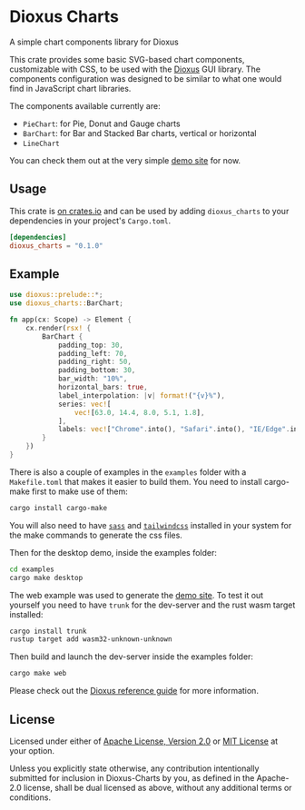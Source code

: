 # Dioxus Charts

A simple chart components library for Dioxus

This crate provides some basic SVG-based chart components, customizable with
CSS, to be used with the [Dioxus](https://dioxuslabs.com/) GUI library. The
components configuration was designed to be similar to what one would find
in JavaScript chart libraries.

The components available currently are:

- `PieChart`: for Pie, Donut and Gauge charts
- `BarChart`: for Bar and Stacked Bar charts, vertical or horizontal
- `LineChart`

You can check them out at the very simple [demo site](https://hiltonm.github.io/dioxus-charts-demo/)
for now.

## Usage

This crate is [on crates.io](https://crates.io/crates/dioxus-charts) and can be
used by adding `dioxus_charts` to your dependencies in your project's `Cargo.toml`.

```toml
[dependencies]
dioxus_charts = "0.1.0"
```

## Example

```rust
use dioxus::prelude::*;
use dioxus_charts::BarChart;

fn app(cx: Scope) -> Element {
    cx.render(rsx! {
        BarChart {
            padding_top: 30,
            padding_left: 70,
            padding_right: 50,
            padding_bottom: 30,
            bar_width: "10%",
            horizontal_bars: true,
            label_interpolation: |v| format!("{v}%"),
            series: vec![
                vec![63.0, 14.4, 8.0, 5.1, 1.8],
            ],
            labels: vec!["Chrome".into(), "Safari".into(), "IE/Edge".into(), "Firefox".into(), "Opera".into()]
        }
    })
}
 ```

There is also a couple of examples in the `examples` folder with a `Makefile.toml` that makes it easier
to build them. You need to install cargo-make first to make use of them:

```sh
cargo install cargo-make
```

You will also need to have [`sass`](https://sass-lang.com/) and [`tailwindcss`](https://tailwindcss.com/)
installed in your system for the make commands to generate the css files.

Then for the desktop demo, inside the examples folder:

```sh
cd examples
cargo make desktop
```

The web example was used to generate the [demo site](https://hiltonm.github.io/dioxus-charts-demo/).
To test it out yourself you need to have `trunk` for the dev-server and the rust wasm target installed:

```sh
cargo install trunk
rustup target add wasm32-unknown-unknown
```

Then build and launch the dev-server inside the examples folder:

```sh
cargo make web
```

Please check out the [Dioxus reference guide](https://dioxuslabs.com/reference/index.html) for more
information.

## License

Licensed under either of [Apache License, Version 2.0](LICENSE-APACHE) or
[MIT License](LICENSE-MIT) at your option.

Unless you explicitly state otherwise, any contribution intentionally submitted
for inclusion in Dioxus-Charts by you, as defined in the Apache-2.0 license, shall be
dual licensed as above, without any additional terms or conditions.
